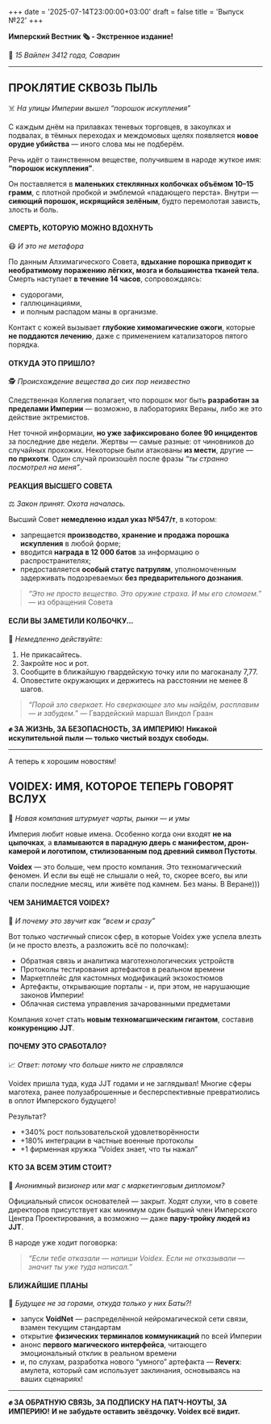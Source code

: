 +++
date = '2025-07-14T23:00:00+03:00'
draft = false
title = 'Выпуск №22'
+++

**Имперский Вестник 🗞 - Экстренное издание!**

📆 *15 Вайлен 3412 года, Соварин*

---

## **ПРОКЛЯТИЕ СКВОЗЬ ПЫЛЬ**
☠️ *На улицы Империи вышел “порошок искупления”*

С каждым днём на прилавках теневых торговцев, в закоулках и подвалах, в тёмных переходах и междомовых щелях появляется **новое орудие убийства** — иного слова мы не подберём.

Речь идёт о таинственном веществе, получившем в народе жуткое имя: **“порошок искупления”**.

Он поставляется в **маленьких стеклянных колбочках объёмом 10–15 грамм**, с плотной пробкой и эмблемой «падающего перста». Внутри — **сияющий порошок, искрящийся зелёным**, будто перемолотая зависть, злость и боль.

#### **СМЕРТЬ, КОТОРУЮ МОЖНО ВДОХНУТЬ**
😷 *И это не метафора*

По данным Алхимагического Совета, **вдыхание порошка приводит к необратимому поражению лёгких, мозга и большинства тканей тела.**
Смерть наступает **в течение 14 часов**, сопровождаясь:

* судорогами,
* галлюцинациями,
* и полным распадом маны в организме.

Контакт с кожей вызывает **глубокие химомагические ожоги**, которые **не поддаются лечению**, даже с применением катализаторов пятого порядка.

#### **ОТКУДА ЭТО ПРИШЛО?**
🕵️ *Происхождение вещества до сих пор неизвестно*

Следственная Коллегия полагает, что порошок мог быть **разработан за пределами Империи** — возможно, в лабораториях Вераны, либо же это действие эктремистов.

Нет точной информации, **но уже зафиксировано более 90 инцидентов** за последние две недели.
Жертвы — самые разные: от чиновников до случайных прохожих. Некоторые были атакованы **из мести**, другие — **по прихоти**. Один случай произошёл после фразы *“ты странно посмотрел на меня”*.

#### **РЕАКЦИЯ ВЫСШЕГО СОВЕТА**
⚖️ *Закон принят. Охота началась.*

Высший Совет **немедленно издал указ №547/т**, в котором:

* запрещается **производство, хранение и продажа порошка искупления** в любой форме;
* вводится **награда в 12 000 батов** за информацию о распространителях;
* предоставляется **особый статус патрулям**, уполномоченным задерживать подозреваемых **без предварительного дознания**.

> *“Это не просто вещество. Это оружие страха. И мы его сломаем.”*
> — из обращения Совета

#### **ЕСЛИ ВЫ ЗАМЕТИЛИ КОЛБОЧКУ...**
🚨 *Немедленно действуйте:*

1. Не прикасайтесь.
2. Закройте нос и рот.
3. Сообщите в ближайшую гвардейскую точку или по магоканалу 7,77.
4. Оповестите окружающих и держитесь на расстоянии не менее 8 шагов.

> *“Порой зло сверкает. Но сверкающее зло мы найдём, расплавим — и забудем.”*
> — Гвардейский маршал Виндол Граан

**✊ ЗА ЖИЗНЬ, ЗА БЕЗОПАСНОСТЬ, ЗА ИМПЕРИЮ!**
**Никакой искупительной пыли — только чистый воздух свободы.**

---

А теперь к хорошим новостям!

## **VOIDEX: ИМЯ, КОТОРОЕ ТЕПЕРЬ ГОВОРЯТ ВСЛУХ**
🚀 *Новая компания штурмует чарты, рынки — и умы*

Империя любит новые имена. Особенно когда они входят **не на цыпочках**, а **вламываются в парадную дверь с манифестом, дрон-камерой и логотипом, стилизованным под древний символ Пустоты**.

**Voidex** — это больше, чем просто компания. Это техномагический феномен. И если вы ещё не слышали о ней, то, скорее всего, вы или спали последние месяц, или живёте под камнем. Без маны. В Веране)))

#### **ЧЕМ ЗАНИМАЕТСЯ VOIDEX?**
🧠 *И почему это звучит как “всем и сразу”*

Вот только *частичный* список сфер, в которые Voidex уже успела влезть (и не просто влезть, а разложить всё по полочкам):

* Обратная связь и аналитика маготехнологических устройств
* Протоколы тестирования артефактов в реальном времени
* Маркетплейс для кастомных модификаций экзокостюмов
* Артефакты, открывающие порталы - и, при этом, не нарушающие законов Империи!
* Облачная система управления зачарованными предметами

Компания хочет стать **новым техномагшическим гигантом**, составив **конкуренцию JJT**.

#### **ПОЧЕМУ ЭТО СРАБОТАЛО?**
📈 *Ответ: потому что больше никто не справлялся*

Voidex пришла туда, куда JJT годами и не заглядывал! Многие сферы маготеха, ранее полузаброшенные и бесперспективные превратиолись в оплот Имперского будущего!

Результат?

* +340% рост пользовательской удовлетворённости
* +180% интеграции в частные военные протоколы
* +1 фирменная кружка “Voidex знает, что ты нажал”

#### **КТО ЗА ВСЕМ ЭТИМ СТОИТ?**
👤 *Анонимный визионер или маг с маркетинговым дипломом?*

Официальный список основателей — закрыт. Ходят слухи, что в совете директоров присутствует как минимум один бывший член Имперского Центра Проектирования, а возможно — даже **пару-тройку людей из JJT**.

В народе уже ходит поговорка:

> *“Если тебе отказали — напиши Voidex. Если не отказывали — значит ты уже туда написал.”*

#### **БЛИЖАЙШИЕ ПЛАНЫ**
📡 *Будущее не за горами, откуда только у них Баты?!*

* запуск **VoidNet** — распределённой нейромагической сети связи, взамен текущим стандартам
* открытие **физических терминалов коммуникаций** по всей Империи
* анонс **первого магического интерфейса**, читающего эмоциональный отклик в реальном времени
* и, по слухам, разработка нового “умного” артефакта — **Reverx**: амулета, который сам использует заклинания, основываясь на ваших сценариях!

---

**✊ ЗА ОБРАТНУЮ СВЯЗЬ, ЗА ПОДПИСКУ НА ПАТЧ-НОУТЫ, ЗА ИМПЕРИЮ!**
**И не забудьте оставить звёздочку. Voidex всё видит.**